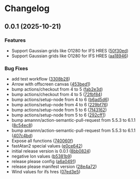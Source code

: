 # Changelog

## 0.0.1 (2025-10-21)


### Features

* Support Gaussian grids like O1280 for IFS HRES ([50f30ed](https://github.com/open-meteo/mapbox-layer/commit/50f30edf89a9f06808a13c4240112bf8755a862c))
* Support Gaussian grids like O1280 for IFS HRES ([aa18946](https://github.com/open-meteo/mapbox-layer/commit/aa1894617c101649b5ddedf4c63b0e47048f435d))


### Bug Fixes

* add test workflow ([3308b28](https://github.com/open-meteo/mapbox-layer/commit/3308b2876af2edabcc464bc199c0b7018c6031f7))
* Arrow with offscreen canvas ([453bed1](https://github.com/open-meteo/mapbox-layer/commit/453bed1644859a05d361202e2d7c5f73a172ac97))
* bump actions/checkout from 4 to 5 ([fab2e3d](https://github.com/open-meteo/mapbox-layer/commit/fab2e3d825e6359aab1049ac91688a0600eb92f6))
* bump actions/checkout from 4 to 5 ([72fbf84](https://github.com/open-meteo/mapbox-layer/commit/72fbf8428ba2527757c435bee53267f822dd0ee3))
* bump actions/setup-node from 4 to 6 ([b6ad5d6](https://github.com/open-meteo/mapbox-layer/commit/b6ad5d6f12e1396206999a2237167b62e47968d9))
* bump actions/setup-node from 4 to 6 ([229bf76](https://github.com/open-meteo/mapbox-layer/commit/229bf76759301c655d1a0f5a37cfa61eea7b9033))
* bump actions/setup-node from 5 to 6 ([7f43162](https://github.com/open-meteo/mapbox-layer/commit/7f43162c407e8455a6d909eec9040bc146853c2c))
* bump actions/setup-node from 5 to 6 ([292cff1](https://github.com/open-meteo/mapbox-layer/commit/292cff163ae3586c15fcd8adb69fc79a23c758c3))
* bump amannn/action-semantic-pull-request from 5.5.3 to 6.1.1 ([8c54ec8](https://github.com/open-meteo/mapbox-layer/commit/8c54ec8d6bf1c4e1f25cf67562f908d690946a71))
* bump amannn/action-semantic-pull-request from 5.5.3 to 6.1.1 ([407c4bd](https://github.com/open-meteo/mapbox-layer/commit/407c4bd582e97cd1db47bc02549538d2c0d5884e))
* Expose all functions ([740060f](https://github.com/open-meteo/mapbox-layer/commit/740060f5319e63cc9729d6d4b37bec563c1565c3))
* fastAtan2 special values ([e0ce642](https://github.com/open-meteo/mapbox-layer/commit/e0ce64221ff6e110ccdccc0c106155807f2051f4))
* initial release version is 0.0.1 ([8bb0824](https://github.com/open-meteo/mapbox-layer/commit/8bb08244f35053b9839269d439e71f16461aa57c))
* negative lon values ([b5381b9](https://github.com/open-meteo/mapbox-layer/commit/b5381b9f2d6580b575ead90d5f2214ca0897d5a4))
* release please config ([a6a0491](https://github.com/open-meteo/mapbox-layer/commit/a6a04913831d20267931456b5bc9e7b491bc0f34))
* release please manifest version ([28e4a72](https://github.com/open-meteo/mapbox-layer/commit/28e4a725b3461a79d4839234b5ae5eeac8291dd3))
* Wind values for ifs hres ([07ed3e5](https://github.com/open-meteo/mapbox-layer/commit/07ed3e5fd9ca8d5d58166619c461c3294e5861e8))
